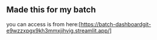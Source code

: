 ## Made this for my batch 
you can access is from here:[https://batch-dashboardgit-e9wzzxpgx9kh3mmxjihvig.streamlit.app/]
